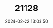 ---
title: "21128"
category: "Succinea chittenangoensis"
draft: false
date: 2024-02-22 13:03:50
languages:
  English: ["Chittenango Ovate Amber Snail"]
---